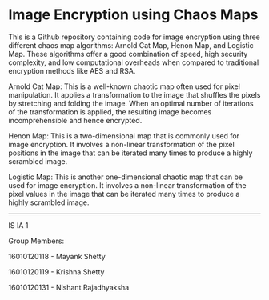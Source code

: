 # Image Encryption using Chaos Maps

This is a Github repository containing code for image encryption using three different chaos map algorithms: Arnold Cat Map, Henon Map, and Logistic Map. These algorithms offer a good combination of speed, high security complexity, and low computational overheads when compared to traditional encryption methods like AES and RSA.

Arnold Cat Map: This is a well-known chaotic map often used for pixel manipulation. It applies a transformation to the image that shuffles the pixels by stretching and folding the image. When an optimal number of iterations of the transformation is applied, the resulting image becomes incomprehensible and hence encrypted.

Henon Map: This is a two-dimensional map that is commonly used for image encryption. It involves a non-linear transformation of the pixel positions in the image that can be iterated many times to produce a highly scrambled image.

Logistic Map: This is another one-dimensional chaotic map that can be used for image encryption. It involves a non-linear transformation of the pixel values in the image that can be iterated many times to produce a highly scrambled image.
<hr/>
IS IA 1

Group Members:

16010120118 - Mayank Shetty

16010120119 - Krishna Shetty

16010120131 - Nishant Rajadhyaksha
